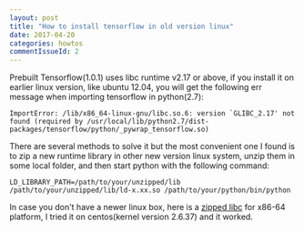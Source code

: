 ```yaml
---
layout: post
title: "How to install tensorflow in old version linux"
date: 2017-04-20
categories: howtos
commentIssueId: 2
---
```

Prebuilt Tensorflow(1.0.1) uses libc runtime v2.17 or above, if you install it on earlier linux version, like ubuntu 12.04, you will get the following err message when importing tensorflow in python(2.7):
```
ImportError: /lib/x86_64-linux-gnu/libc.so.6: version `GLIBC_2.17' not found (required by /usr/local/lib/python2.7/dist-packages/tensorflow/python/_pywrap_tensorflow.so)
```

There are several methods to solve it but the most convenient one I found is to zip a new runtime library in other new version linux system, unzip them in some local folder, and then start python with the following command:
```
LD_LIBRARY_PATH=/path/to/your/unzipped/lib /path/to/your/unzipped/lib/ld-x.xx.so /path/to/your/python/bin/python
```

In case you don't have a newer linux box, here is a [zipped libc] for x86-64 platform, I tried it on centos(kernel version 2.6.37) and it worked.


[zipped libc]: /assets/myglibc.tar.gz
